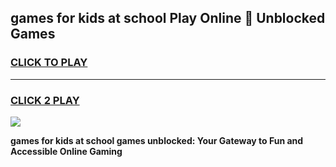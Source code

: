 
## games for kids at school Play Online 👋 Unblocked Games
<h3>
<a href="https://news.freeplayer.one?title=games_for_kids_at_school&ref=17GH">CLICK TO PLAY</a></h3>
<hr>

<h3>
<a href="https://news.freeplayer.one?title=games_for_kids_at_school&ref=17GH">CLICK 2 PLAY</a>
  
</h3>

<a href="https://news.freeplayer.one?title=games_for_kids_at_school&ref=17GH/"><img src="https://clearcache.store/games.png"></a>


**games for kids at school games unblocked: Your Gateway to Fun and Accessible Online Gaming**
